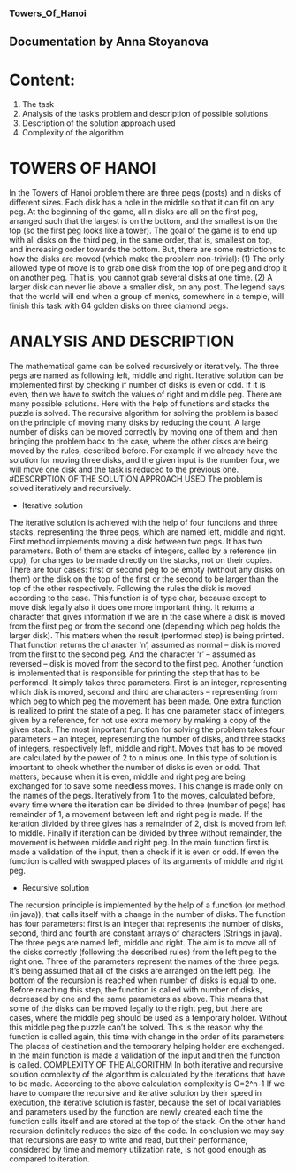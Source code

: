### Towers_Of_Hanoi

## Documentation by Anna Stoyanova

# Content:
1. The task
2. Analysis of the task’s problem and description of possible solutions
3. Description of the solution approach used
4. Complexity of the algorithm

# TOWERS OF HANOI
In the Towers of Hanoi problem there are three pegs (posts) and n disks of different sizes. Each disk has a hole in the middle so that it can fit on any peg. At the beginning of the game, all n disks are all on the first peg, arranged such that the largest is on the bottom, and the smallest is on the top (so the first peg looks like a tower). The goal of the game is to end up with all disks on the third peg, in the same order, that is, smallest on top, and increasing order towards the bottom. But, there are some restrictions to how the disks are moved (which make the problem non-trivial): (1) The only allowed type of move is to grab one disk from the top of one peg and drop it on another peg. That is, you cannot grab several disks at one time. (2) A larger disk can never lie above a smaller disk, on any post. The legend says that the world will end when a group of monks, somewhere in a temple, will finish this task with 64 golden disks on three diamond pegs.

# ANALYSIS AND DESCRIPTION

The mathematical game can be solved recursively or iteratively. 
The three pegs are named as following left, middle and right.
Iterative solution can be implemented first by checking if number of disks is even or odd. If it is even, then we have to switch the values of right and middle peg. There are many possible solutions. Here with the help of functions and stacks the puzzle is solved. 
The recursive algorithm for solving the problem is based on the principle of moving many disks by reducing the count. A large number of disks can be moved correctly by moving one of them and then bringing the problem back to the case, where the other disks are being moved by the rules, described before. For example if we already have the solution for moving three disks, and the given input is the number four, we will move one disk and the task is reduced to the previous one. 
#DESCRIPTION OF THE SOLUTION APPROACH USED
The problem is solved iteratively and recursively.

* Iterative solution

The iterative solution is achieved with the help of four functions and three stacks, representing the three pegs, which are named left, middle and right. First method implements moving a disk between two pegs. It has two parameters. Both of them are stacks of integers, called by a reference (in cpp), for changes to be made directly on the stacks, not on their copies. There are four cases: first or second peg to be empty (without any disks on them) or the disk on the top of the first or the second to be larger than the top of the other respectively. Following the rules the disk is moved according to the case. This function is of type char, because except to move disk legally also it does one more important thing. It returns a character that gives information if we are in the case where a disk is moved from the first peg or from the second one (depending which peg holds the larger disk). This matters when the result (performed step) is being printed. That function returns the character ‘n’, assumed as normal – disk is moved from the first to the second peg. And the character ‘r’  –  assumed as reversed – disk is moved from the second to the first peg. 
Another function is implemented that is responsible for printing the step that has to be performed. It simply takes three parameters. First is an integer, representing which disk is moved, second and third are characters – representing from which peg to which peg the movement has been made. 
One extra function is realized to print the state of a peg. It has one parameter stack of integers, given by a reference, for not use extra memory by making a copy of the given stack. 
The most important function for solving the problem takes four parameters – an integer, representing the number of disks, and three stacks of integers, respectively left, middle and right. Moves that has to be moved are calculated by the power of 2 to n minus one. In this type of solution is important to check whether the number of disks is even or odd. That matters, because when it is even, middle and right peg are being exchanged for to save some needless moves. This change is made only on the names of the pegs. Iteratively from 1 to the moves, calculated before, every time where the iteration can be divided to three (number of pegs) has remainder of 1, a movement between left and right peg is made. If the iteration divided by three gives has a remainder of 2, disk is moved from left to middle. Finally if iteration can be divided by three without remainder, the movement is between middle and right peg. 
In the main function first is made a validation of the input, then a check if it is even or odd. If even the function is called with swapped places of its arguments of middle and right peg.

* Recursive solution 

The recursion principle is implemented by the help of a function (or method (in java)), that calls itself with a change in the number of disks. The function has four parameters: first is an integer that represents the number of disks, second, third and fourth are constant arrays of characters (Strings in java). The three pegs are named left, middle and right. The aim is to move all of the disks correctly (following the described rules) from the left peg to the right one. Three of the parameters represent the names of the three pegs. It’s being assumed that all of the disks are arranged on the left peg. 
The bottom of the recursion is reached when number of disks is equal to one. Before reaching this step, the function is called with number of disks, decreased by one and the same parameters as above. This means that some of the disks can be moved legally to the right peg, but there are cases, where the middle peg should be used as a temporary holder. Without this middle peg the puzzle can’t be solved. This is the reason why the function is called again, this time with change in the order of its parameters. The places of destination and the temporary helping holder are exchanged. In the main function is made a validation of the input and then the function is called. 
	COMPLEXITY OF THE ALGORITHM
In both iterative and recursive solution complexity of the algorithm is calculated by the iterations that have to be made. According to the above calculation complexity is
 O=2^n-1
If we have to compare the recursive and iterative solution by their speed in execution, the iterative solution is faster, because the set of local variables and parameters used by the function are newly created each time the function calls itself and are stored at the top of the stack. On the other hand recursion definitely reduces the size of the code. 
In conclusion we may say that recursions are easy to write and read, but their performance, considered by time and memory utilization rate, is not good enough as compared to iteration.

